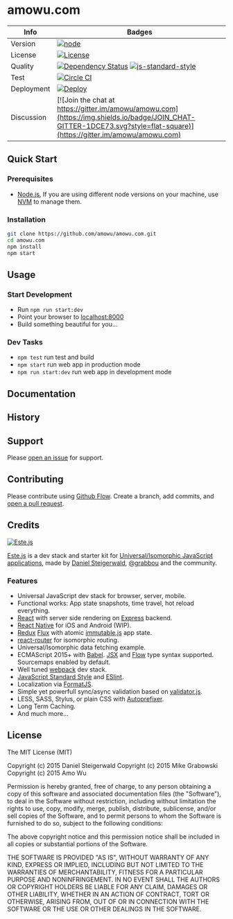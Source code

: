 # amowu.com

| Info | Badges |
| --- | --- |
| Version | [![node](https://img.shields.io/badge/node-4.2.1-brightgreen.svg?style=flat-square)](https://nodejs.org/) |
| License | [![License](https://img.shields.io/badge/license-MIT-blue.svg?style=flat-square)](https://github.com/amowu/amowu.com/blob/master/LICENSE) |
| Quality | [![Dependency Status](https://img.shields.io/david/amowu/amowu.com.svg?style=flat-square)](https://david-dm.org/amowu/amowu.com) [![js-standard-style](https://img.shields.io/badge/code%20style-standard-brightgreen.svg?style=flat-square)](https://github.com/feross/standard) |
| Test | [![Circle CI](https://img.shields.io/circleci/project/amowu/amowu.com.svg?style=flat-square)](https://circleci.com/gh/amowu/amowu.com) |
| Deployment | [![Deploy](https://img.shields.io/badge/Deploy_to-Heroku-7056BF.svg?style=flat-square)](https://heroku.com/deploy) |
| Discussion | [![Join the chat at https://gitter.im/amowu/amowu.com](https://img.shields.io/badge/JOIN_CHAT-GITTER-1DCE73.svg?style=flat-square)](https://gitter.im/amowu/amowu.com) |

## Quick Start

### Prerequisites

- [Node.js](https://nodejs.org/), If you are using different node versions on your machine, use [NVM](https://github.com/creationix/nvm) to manage them.

### Installation

```sh
git clone https://github.com/amowu/amowu.com.git
cd amowu.com
npm install
npm start
```

## Usage

### Start Development

- Run `npm run start:dev`
- Point your browser to [localhost:8000](http://localhost:8000)
- Build something beautiful for you...

### Dev Tasks

- `npm test` run test and build
- `npm start` run web app in production mode
- `npm run start:dev` run web app in development mode

## Documentation

## History

## Support

Please [open an issue](https://github.com/amowu/amowu.com/issues/new) for support.

## Contributing

Please contribute using [Github Flow](https://guides.github.com/introduction/flow/). Create a branch, add commits, and [open a pull request](https://github.com/amowu/amowu.com/compare/).

## Credits

[![Este.js](https://cloud.githubusercontent.com/assets/66249/6515265/b91f0fb8-c388-11e4-857e-c90902e0b7a1.png)](https://github.com/este/este)

[Este.js](https://github.com/este/este) is a dev stack and starter kit for [Universal/Isomorphic JavaScript applications](http://isomorphic.net/javascript), made by [Daniel Steigerwald](https://twitter.com/steida), [@grabbou](https://twitter.com/grabbou) and the community.

### Features

- Universal JavaScript dev stack for browser, server, mobile.
- Functional works: App state snapshots, time travel, hot reload everything.
- [React](http://facebook.github.io/react/) with server side rendering on [Express](http://expressjs.com/) backend.
- [React Native](https://facebook.github.io/react-native/) for iOS and Android (WIP).
- [Redux](http://rackt.github.io/redux/) [Flux](https://facebook.github.io/flux/) with atomic [immutable.js](http://facebook.github.io/immutable-js) app state.
- [react-router](https://github.com/rackt/react-router) for isomorphic routing.
- Universal/Isomorphic data fetching example.
- ECMAScript 2015+ with [Babel](https://babeljs.io/). [JSX](http://facebook.github.io/react/docs/jsx-in-depth.html) and [Flow](http://flowtype.org/) type syntax supported. Sourcemaps enabled by default.
- Well tuned [webpack](http://webpack.github.io/) dev stack.
- [JavaScript Standard Style](http://standardjs.com/) and [ESlint](http://eslint.org/).
- Localization via [FormatJS](http://formatjs.io/).
- Simple yet powerfull sync/async validation based on [validator.js](https://github.com/chriso/validator.js).
- LESS, SASS, Stylus, or plain CSS with [Autoprefixer](https://github.com/postcss/autoprefixer).
- Long Term Caching.
- And much more...

## License

The MIT License (MIT)

Copyright (c) 2015 Daniel Steigerwald
Copyright (c) 2015 Mike Grabowski
Copyright (c) 2015 Amo Wu

Permission is hereby granted, free of charge, to any person obtaining a copy
of this software and associated documentation files (the "Software"), to deal
in the Software without restriction, including without limitation the rights
to use, copy, modify, merge, publish, distribute, sublicense, and/or sell
copies of the Software, and to permit persons to whom the Software is
furnished to do so, subject to the following conditions:

The above copyright notice and this permission notice shall be included in all
copies or substantial portions of the Software.

THE SOFTWARE IS PROVIDED "AS IS", WITHOUT WARRANTY OF ANY KIND, EXPRESS OR
IMPLIED, INCLUDING BUT NOT LIMITED TO THE WARRANTIES OF MERCHANTABILITY,
FITNESS FOR A PARTICULAR PURPOSE AND NONINFRINGEMENT. IN NO EVENT SHALL THE
AUTHORS OR COPYRIGHT HOLDERS BE LIABLE FOR ANY CLAIM, DAMAGES OR OTHER
LIABILITY, WHETHER IN AN ACTION OF CONTRACT, TORT OR OTHERWISE, ARISING FROM,
OUT OF OR IN CONNECTION WITH THE SOFTWARE OR THE USE OR OTHER DEALINGS IN THE
SOFTWARE.
